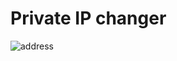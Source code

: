 # Private IP changer

![address](https://github.com/shashank355/private_ip_changer/assets/47427355/54d20180-76f5-4b79-8892-facf424ea75a)
